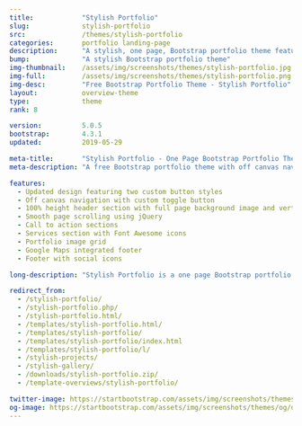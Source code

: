 ```yaml
---
title:            "Stylish Portfolio"
slug:             stylish-portfolio
src:              /themes/stylish-portfolio
categories:       portfolio landing-page
description:      "A stylish, one page, Bootstrap portfolio theme featuring off canvas navigation and smooth page scrolling"
bump:             "A stylish Bootstrap portfolio theme"
img-thumbnail:    /assets/img/screenshots/themes/stylish-portfolio.jpg
img-full:         /assets/img/screenshots/themes/stylish-portfolio.png
img-desc:         "Free Bootstrap Portfolio Theme - Stylish Portfolio"
layout:           overview-theme
type:             theme
rank: 8

version:          5.0.5
bootstrap:        4.3.1
updated:          2019-05-29

meta-title:       "Stylish Portfolio - One Page Bootstrap Portfolio Theme"
meta-description: "A free Bootstrap portfolio theme with off canvas navigation and smooth page scrolling. All Start Bootstrap templates are free to download and open source."

features:
  - Updated design featuring two custom button styles
  - Off canvas navigation with custom toggle button
  - 100% height header section with full page background image and vertically centered content
  - Smooth page scrolling using jQuery
  - Call to action sections
  - Services section with Font Awesome icons
  - Portfolio image grid
  - Google Maps integrated footer
  - Footer with social icons

long-description: "Stylish Portfolio is a one page Bootstrap portfolio theme with off canvas navigation and smooth scrolling through content sections."

redirect_from:
  - /stylish-portfolio/
  - /stylish-portfolio.php/
  - /stylish-portfolio.html/
  - /templates/stylish-portfolio.html/
  - /templates/stylish-portfolio/
  - /templates/stylish-portfolio/index.html
  - /templates/stylish-portfolio/l/
  - /stylish-projects/
  - /stylish-gallery/
  - /downloads/stylish-portfolio.zip/
  - /template-overviews/stylish-portfolio/

twitter-image: https://startbootstrap.com/assets/img/screenshots/themes/twitter/twitter-stylish-portfolio.png
og-image: https://startbootstrap.com/assets/img/screenshots/themes/og/og-stylish-portfolio.png
---
```

